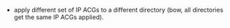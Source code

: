 - apply different set of IP ACGs to a different directory 
(bow, all directories get the same IP ACGs applied).